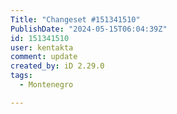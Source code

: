 ```yaml
---
Title: "Changeset #151341510"
PublishDate: "2024-05-15T06:04:39Z"
id: 151341510
user: kentakta
comment: update
created_by: iD 2.29.0
tags:
  - Montenegro

---
```


